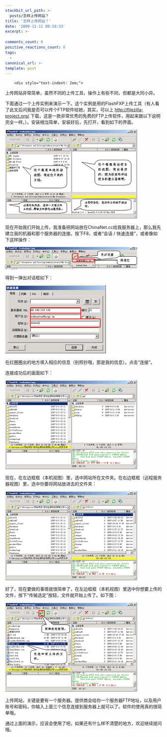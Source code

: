 ```yaml
---
stackbit_url_path: >-
  posts/怎样上传网站？
title: '怎样上传网站？'
date: '2009-11-11 08:19:33'
excerpt: >-
  
comments_count: 0
positive_reactions_count: 0
tags: 
  - 
canonical_url: >-
template: post
---
```


        <div style="text-indent: 2em;">
<p>上传网站非常简单，虽然不同的上传工具，操作上有些不同，但都是大同小异。</p>
<div>下面通过一个上传实例来演示一下。这个实例是用的FlashFXP上传工具（有人看了此文后问我是否可以传个FTP软件给她，其实，可以上&nbsp;<a href="http://filezilla-project.org/">http://filezilla-project.org/</a>&nbsp;下载，这是一款非常优秀的免费的FTP上传软件，用起来跟以下说明完全一样。）。安装相当简单，安装好后，先打开，看到如下的界面。</div>
<p><img onload="ResizeImage(this,520)" alt="" title="" src="https://raw.githubusercontent.com/Jeff-Tian/blogengine.net/master/Source/BlogEngine/BlogEngine.NET/App_Data/files/image_414.png"></p>
<p>现在开始我们开始上传，我准备把网站放在ChinaNet.cc给我服务器上，那么我先建立我的机器和那个服务器的连接。按下F8，或者“会话  <span>/ </span>快速连接”，或者像如下这样操作：</p>
<p><img onload="ResizeImage(this,520)" alt="" title="" src="https://raw.githubusercontent.com/Jeff-Tian/blogengine.net/master/Source/BlogEngine/BlogEngine.NET/App_Data/files/image_415.png"></p>
<p>得到一弹出对话框如下：</p>
<p><img onload="ResizeImage(this,520)" alt="" title="" src="https://raw.githubusercontent.com/Jeff-Tian/blogengine.net/master/Source/BlogEngine/BlogEngine.NET/App_Data/files/image_416.png"></p>
<p>在红圈圈出的地方填入相应的信息（别照抄哦，那是我的信息）。点击“连接”。</p>
<p>连接成功后的画面如下：</p>
<p><img onload="ResizeImage(this,520)" alt="" title="" src="https://raw.githubusercontent.com/Jeff-Tian/blogengine.net/master/Source/BlogEngine/BlogEngine.NET/App_Data/files/image_417.png"></p>
<p>现在，在左边框框（本机视图）里，选中网站所在文件夹。在右边框框（远程服务器视图）里，选中你要将网站放进去的文件夹：</p>
<p><img onload="ResizeImage(this,520)" alt="" title="" src="https://raw.githubusercontent.com/Jeff-Tian/blogengine.net/master/Source/BlogEngine/BlogEngine.NET/App_Data/files/image_418.png"></p>
<p>好了，现在要做的事情就很简单了，在左边框框（本机视图）里选中你想要上传的文件，按下“传输选定”按钮，文件就开始上传了。如下图：</p>
<p><img onload="ResizeImage(this,520)" alt="" title="" src="https://raw.githubusercontent.com/Jeff-Tian/blogengine.net/master/Source/BlogEngine/BlogEngine.NET/App_Data/files/image_419.png"></p>
<p>上传网站，关键是要有一个服务器。提供商会给你一个服务器FTP地址，以及用户账号和密码，你输入上面三个信息连接到服务器上就可以了。软件的使用真的很简单哦。</p>
<p>通过上面的演示，应该会使用了吧，如果还有什么样不清楚的地方，欢迎继续提问哦。</p>
</div>
      